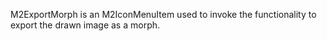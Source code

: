 M2ExportMorph is an M2IconMenuItem used to invoke the functionality to export the drawn image as a morph.
